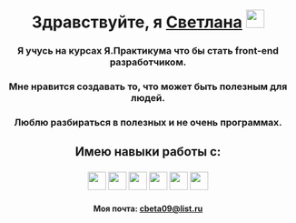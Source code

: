 <h1 align="center">Здравствуйте, я <a href="https://daniilshat.ru/" target="_blank">Светлана</a> 
<img src="https://github.com/blackcater/blackcater/raw/main/images/Hi.gif" height="32"/></h1>
<h3 align="center">Я учусь на курсах Я.Практикума что бы стать front-end разработчиком.</h3>
<h3 align="center">Мне нравится создавать то, что может быть полезным для людей.</h3>
<h3 align="center">Люблю разбираться в полезных и не очень программах.</h3>
<h2 align="center">Имею навыки работы с:</h2>
<h3 align="center">
  <img src="https://img.shields.io/badge/Visual%20Studio%20Code-0078d7.svg?style=for-the-badge&logo=visual-studio-code&logoColor=white" height="32"/>
  <img src="https://img.shields.io/badge/react-%2320232a.svg?style=for-the-badge&logo=react&logoColor=%2361DAFB" height="32"/>
  <img src="https://img.shields.io/badge/figma-%23F24E1E.svg?style=for-the-badge&logo=figma&logoColor=white" height="32"/>
  <img src="https://img.shields.io/badge/css3-%231572B6.svg?style=for-the-badge&logo=css3&logoColor=white" height="32"/>
  <img src="https://img.shields.io/badge/html5-%23E34F26.svg?style=for-the-badge&logo=html5&logoColor=white" height="32"/>
  <img src="https://img.shields.io/badge/javascript-%23323330.svg?style=for-the-badge&logo=javascript&logoColor=%23F7DF1E" height="32"/>
</h3>
<h4 align="center">Моя почта: <a href="https://daniilshat.ru/" target="_blank">cbeta09@list.ru</a></h4>
